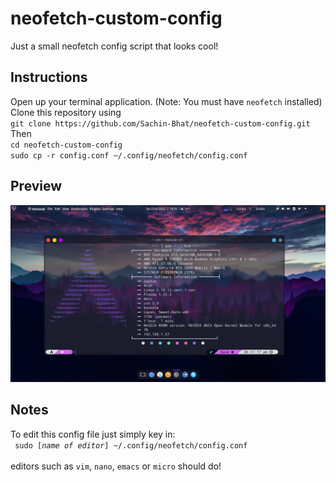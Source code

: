 # neofetch-custom-config
Just a small neofetch config script that looks cool!


## Instructions
Open up your terminal application. (Note: You must have `neofetch` installed)  
Clone this repository using  
`git clone https://github.com/Sachin-Bhat/neofetch-custom-config.git`  
Then  
`cd neofetch-custom-config`  
`sudo cp -r config.conf ~/.config/neofetch/config.conf`


## Preview
<img width="959" alt="preview" src="https://raw.githubusercontent.com/Sachin-Bhat/neofetch-custom-config/master/preview_neofetch.png">


## Notes
To edit this config file just simply key in:  
<code> sudo [*name of editor*] ~/.config/neofetch/config.conf </code>  
editors such as `vim`, `nano`, `emacs` or `micro` should do!
